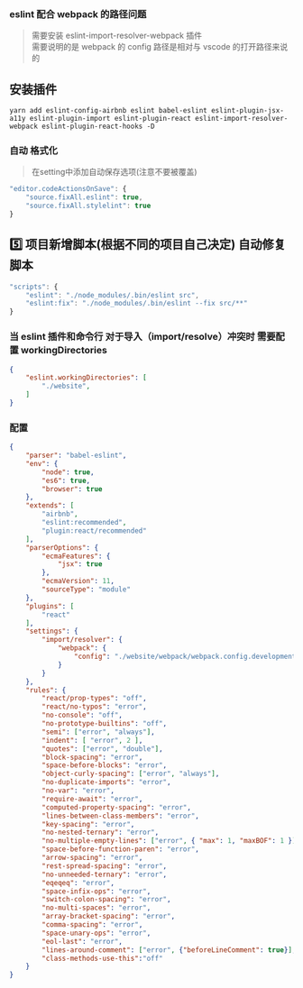 
### eslint 配合 webpack 的路径问题
> 需要安装 eslint-import-resolver-webpack 插件   
需要说明的是 webpack 的 config 路径是相对与 vscode 的打开路径来说的

## 安装插件 
`yarn add eslint-config-airbnb eslint babel-eslint eslint-plugin-jsx-a11y eslint-plugin-import eslint-plugin-react eslint-import-resolver-webpack eslint-plugin-react-hooks -D`

### 自动 格式化
> 在setting中添加自动保存选项(注意不要被覆盖)
```javascript
"editor.codeActionsOnSave": {
    "source.fixAll.eslint": true,
    "source.fixAll.stylelint": true
}
```

## 5️⃣ 项目新增脚本(根据不同的项目自己决定) 自动修复脚本
```javascript
"scripts": {
    "eslint": "./node_modules/.bin/eslint src",
    "eslint:fix": "./node_modules/.bin/eslint --fix src/**"
}
```

### 当 eslint 插件和命令行 对于导入（import/resolve）冲突时 需要配置 workingDirectories
```json
{
    "eslint.workingDirectories": [
        "./website",
    ]
}
```
### 配置
```json
{
    "parser": "babel-eslint",
    "env": {
        "node": true,
        "es6": true,
        "browser": true
    },
    "extends": [
        "airbnb",
        "eslint:recommended",
        "plugin:react/recommended"
    ],
    "parserOptions": {
        "ecmaFeatures": {
            "jsx": true
        },
        "ecmaVersion": 11,
        "sourceType": "module"
    },
    "plugins": [
        "react"
    ],
    "settings": {
        "import/resolver": {
            "webpack": {
                "config": "./website/webpack/webpack.config.development.js"
            }
        }
    },
    "rules": {
        "react/prop-types": "off",
        "react/no-typos": "error",
        "no-console": "off",
        "no-prototype-builtins": "off",
        "semi": ["error", "always"],
        "indent": [ "error", 2 ],
        "quotes": ["error", "double"],
        "block-spacing": "error",
        "space-before-blocks": "error",
        "object-curly-spacing": ["error", "always"],
        "no-duplicate-imports": "error",
        "no-var": "error",
        "require-await": "error",
        "computed-property-spacing": "error",
        "lines-between-class-members": "error",
        "key-spacing": "error",
        "no-nested-ternary": "error",
        "no-multiple-empty-lines": ["error", { "max": 1, "maxBOF": 1 }],
        "space-before-function-paren": "error",
        "arrow-spacing": "error",
        "rest-spread-spacing": "error",
        "no-unneeded-ternary": "error",
        "eqeqeq": "error",
        "space-infix-ops": "error",
        "switch-colon-spacing": "error",
        "no-multi-spaces": "error",
        "array-bracket-spacing": "error",
        "comma-spacing": "error",
        "space-unary-ops": "error",
        "eol-last": "error",
        "lines-around-comment": ["error", {"beforeLineComment": true}],
        "class-methods-use-this":"off"
    }
}
```
